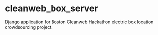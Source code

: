 cleanweb_box_server
===================

Django application for Boston Cleanweb Hackathon electric box location crowdsourcing project.